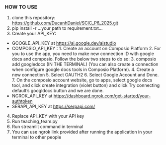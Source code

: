 ### HOW TO USE
1. clone this repository: https://github.com/DucanhDaniel/SCIC_P6_2025.git
2. pip install -r ...your path to requirement.txt...
3. Create your API_KEY:
  - GOOGLE_API_KEY at https://ai.google.dev/aistudio
  - COMPOSIO_API_KEY :
        1. Create an account on Composio Platform
        2. For you to use the app, you need to make new connection ID with google docs and composio. Follow the below two steps to do so:
        3. composio add googledocs (IN THE TERMINAL) (You can also create a connection when configure google docs tools in Composio Platform).
        4. Create a new connection
        5. Select OAUTH2
        6. Select Google Account and Done.
        7. On the composio account website, go to apps, select google docs tool, and click create integration (violet button) and click Try connecting default’s googldocs button and we are done.
  - NGROK_API_KEY at https://dashboard.ngrok.com/get-started/your-authtoken
  - SERAPI_API_KEY at https://serpapi.com/
4. Replace API_KEY with your API key
5. Run teaching_team.py
6. Run streamlit command in terminal
7. You can use ngrok link provided after running the application in your terminal to other people 
